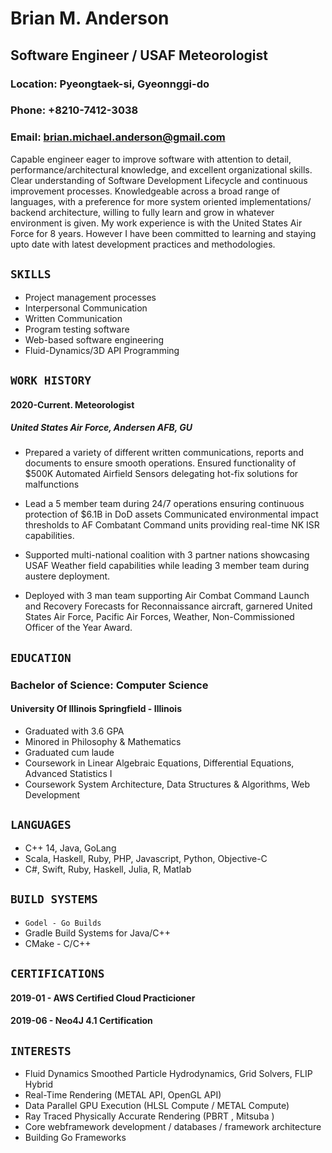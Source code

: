 # Brian M. Anderson
## Software Engineer / USAF Meteorologist

### Location: Pyeongtaek-si, Gyeonnggi-do
### Phone: +8210-7412-3038
### Email: brian.michael.anderson@gmail.com

Capable engineer eager to improve software with attention to detail, performance/architectural knowledge, and excellent organizational skills. Clear understanding of Software Development Lifecycle and continuous improvement processes. Knowledgeable across a broad range of languages, with a preference for more system oriented implementations/ backend architecture, willing to fully learn and grow in whatever environment is given. My work experience is with the United States Air Force for 8 years. However I have been committed to learning and staying upto date with latest development practices and methodologies. 

## ``SKILLS``

- Project management processes 	  
- Interpersonal Communication 	  
- Written Communication 	  
- Program testing software 	  
- Web-based software engineering 	  
- Fluid-Dynamics/3D API Programming

## ``WORK HISTORY``

#### 2020-Current. Meteorologist
##### United States Air Force, Andersen AFB, GU

- Prepared a variety of different written communications, reports and documents to ensure smooth operations.
Ensured functionality of $500K Automated Airfield Sensors delegating hot-fix solutions for malfunctions

- Lead a 5 member team during 24/7 operations ensuring continuous protection of $6.1B in DoD assets
Communicated environmental impact thresholds to AF Combatant Command units providing real-time NK ISR capabilities.

- Supported multi-national coalition with 3 partner nations showcasing USAF Weather field capabilities while leading 3 member team during austere deployment.

- Deployed with 3 man team supporting Air Combat Command Launch and Recovery Forecasts for Reconnaissance aircraft, garnered United States Air Force, Pacific Air Forces, Weather, Non-Commissioned Officer of the Year Award.

## ``EDUCATION``

### Bachelor of Science: Computer Science 
#### University Of Illinois Springfield - Illinois
- Graduated with 3.6 GPA 
- Minored in Philosophy & Mathematics 
- Graduated cum laude 
- Coursework in Linear Algebraic Equations, Differential Equations, Advanced Statistics I 
- Coursework System Architecture, Data Structures & Algorithms, Web Development 


## ``LANGUAGES``

- C++ 14, Java, GoLang 	  
- Scala, Haskell, Ruby, PHP, Javascript, Python, Objective-C 	  
- C#, Swift, Ruby, Haskell, Julia, R, Matlab 	  

## ``BUILD SYSTEMS``
- ``Godel - Go Builds``
-  Gradle Build Systems for Java/C++
-  CMake - C/C++

## ``CERTIFICATIONS``

#### 2019-01 - AWS Certified Cloud Practicioner
#### 2019-06 - Neo4J 4.1 Certification

## ``INTERESTS``

- Fluid Dynamics Smoothed Particle Hydrodynamics, Grid Solvers, FLIP Hybrid 
- Real-Time Rendering (METAL API, OpenGL API) 
- Data Parallel GPU Execution (HLSL Compute / METAL Compute) 
- Ray Traced Physically Accurate Rendering (PBRT , Mitsuba ) 
- Core webframework development / databases / framework architecture
- Building Go Frameworks
